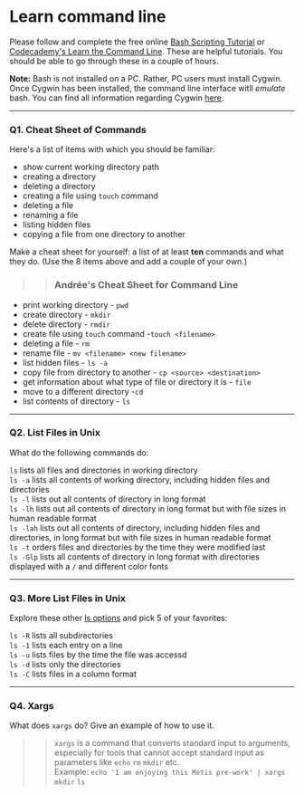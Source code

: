 # Learn command line

Please follow and complete the free online [Bash Scripting Tutorial](https://ryanstutorials.net/bash-scripting-tutorial/) or [Codecademy's Learn the Command Line](https://www.codecademy.com/learn/learn-the-command-line). These are helpful tutorials. You should be able to go through these in a couple of hours.

**Note:** Bash is not installed on a PC. Rather, PC users must install Cygwin. Once Cygwin has been installed, the command line interface witll _emulate_ bash. You can find all information regarding Cygwin [here](https://www.cygwin.com/).

---

### Q1.  Cheat Sheet of Commands  

Here's a list of items with which you should be familiar:  
* show current working directory path
* creating a directory
* deleting a directory
* creating a file using `touch` command
* deleting a file
* renaming a file
* listing hidden files
* copying a file from one directory to another

Make a cheat sheet for yourself: a list of at least **ten** commands and what they do.  (Use the 8 items above and add a couple of your own.)  

>>### Andrée's Cheat Sheet for Command Line
* print working directory - `pwd`
* create directory - `mkdir`
* delete directory - `rmdir`  
* create file using `touch` command -`touch <filename>` 
* deleting a file - `rm`  
* rename file - `mv <filename> <new filename>`
* list hidden files - `ls -a`
* copy file from directory to another - `cp <source> <destination>`    
* get information about what type of file or directory it is - `file`
* move to a different directory -`cd`
* list contents of directory - `ls`

---

### Q2.  List Files in Unix   

What do the following commands do:  
>>
`ls`  lists all files and directories in working directory  
`ls -a` lists all contents of working directory, including hidden files and directories  
`ls -l`  lists out all contents of directory in long format  
`ls -lh`  lists out all contents of directory in long format but with file sizes in human readable format  
`ls -lah`  lists out all contents of directory, including hidden files and directories, in long format but with file sizes in human readable format    
`ls -t`  orders files and directories by the time they were modified last  
`ls -Glp`  lists all contents of directory in long format with directories displayed with a `/` and different color fonts  


---

### Q3.  More List Files in Unix  

Explore these other [ls options](http://www.techonthenet.com/unix/basic/ls.php) and pick 5 of your favorites:

>>
`ls -R` lists all subdirectories  
`ls -1` lists each entry on a  line  
`ls -u` lists files by the time the file was accessd  
`ls -d` lists only the directories  
`ls -C` lists files in a column format

---

### Q4.  Xargs   

What does `xargs` do? Give an example of how to use it.

> > `xargs` is a command that converts standard input to arguments, especially for tools that cannot accept standard input as parameters like `echo` `rm` `mkdir` etc.  
Example: `echo 'I am enjoying this Metis pre-work' | xargs mkdir`
`ls`




 

